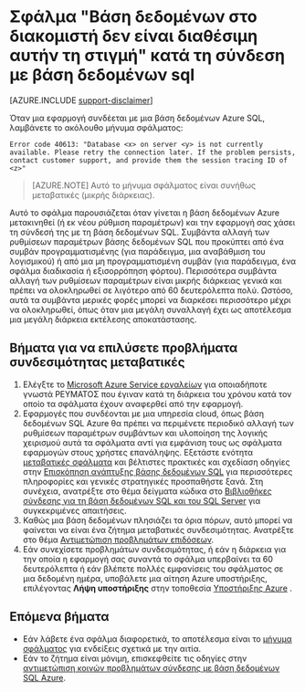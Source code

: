 <properties
    pageTitle="Βάση δεδομένων στο διακομιστή δεν είναι διαθέσιμη προς το παρόν, να συνδεθείτε με βάση δεδομένων SQL | Microsoft Azure"
    description="Αντιμετώπιση προβλημάτων της βάσης δεδομένων στο διακομιστή δεν είναι διαθέσιμη αυτήν τη στιγμή σφάλμα όταν μια εφαρμογή συνδέεται με βάση δεδομένων SQL."
    services="sql-database"
    documentationCenter=""
    authors="dalechen"
    manager="felixwu"
    editor=""
    keywords="βάση δεδομένων στο διακομιστή δεν είναι διαθέσιμη προς το παρόν, να συνδεθείτε με βάση δεδομένων sql"/>

<tags
    ms.service="sql-database"
    ms.workload="data-management"
    ms.tgt_pltfrm="na"
    ms.devlang="na"
    ms.topic="article"
    ms.date="09/21/2016"
    ms.author="daleche"/>

# <a name="error-database-on-server-is-not-currently-available-when-connecting-to-sql-database"></a>Σφάλμα "Βάση δεδομένων στο διακομιστή δεν είναι διαθέσιμη αυτήν τη στιγμή" κατά τη σύνδεση με βάση δεδομένων sql
[AZURE.INCLUDE [support-disclaimer](../../includes/support-disclaimer.md)]

Όταν μια εφαρμογή συνδέεται με μια βάση δεδομένων Azure SQL, λαμβάνετε το ακόλουθο μήνυμα σφάλματος:

```
Error code 40613: "Database <x> on server <y> is not currently available. Please retry the connection later. If the problem persists, contact customer support, and provide them the session tracing ID of <z>"
```

> [AZURE.NOTE] Αυτό το μήνυμα σφάλματος είναι συνήθως μεταβατικές (μικρής διάρκειας).

Αυτό το σφάλμα παρουσιάζεται όταν γίνεται η βάση δεδομένων Azure μετακινηθεί (ή εκ νέου ρύθμιση παραμέτρων) και την εφαρμογή σας χάσει τη σύνδεσή της με τη βάση δεδομένων SQL. Συμβάντα αλλαγή των ρυθμίσεων παραμέτρων βάσης δεδομένων SQL που προκύπτει από ένα συμβάν προγραμματισμένης (για παράδειγμα, μια αναβάθμιση του λογισμικού) ή από μια μη προγραμματισμένη συμβάν (για παράδειγμα, ένα σφάλμα διαδικασία ή εξισορρόπηση φόρτου). Περισσότερα συμβάντα αλλαγή των ρυθμίσεων παραμέτρων είναι μικρής διάρκειας γενικά και πρέπει να ολοκληρωθεί σε λιγότερο από 60 δευτερόλεπτα πολύ. Ωστόσο, αυτά τα συμβάντα μερικές φορές μπορεί να διαρκέσει περισσότερο μέχρι να ολοκληρωθεί, όπως όταν μια μεγάλη συναλλαγή έχει ως αποτέλεσμα μια μεγάλη διάρκεια εκτέλεσης αποκατάστασης.

## <a name="steps-to-resolve-transient-connectivity-issues"></a>Βήματα για να επιλύσετε προβλήματα συνδεσιμότητας μεταβατικές
1.  Ελέγξτε το [Microsoft Azure Service εργαλείων](https://azure.microsoft.com/status) για οποιαδήποτε γνωστά ΡΕΥΜΑΤΟΣ που έγιναν κατά τη διάρκεια του χρόνου κατά τον οποίο τα σφάλματα έχουν αναφερθεί από την εφαρμογή.
2. Εφαρμογές που συνδέονται με μια υπηρεσία cloud, όπως βάση δεδομένων SQL Azure θα πρέπει να περιμένετε περιοδικό αλλαγή των ρυθμίσεων παραμέτρων συμβάντων και υλοποίηση της λογικής χειρισμού αυτά τα σφάλματα αντί για εμφάνιση τους ως σφάλματα εφαρμογών στους χρήστες επανάληψης. Εξετάστε ενότητα [μεταβατικές σφάλματα](sql-database-connectivity-issues.md) και βέλτιστες πρακτικές και σχεδίαση οδηγίες στην [Επισκόπηση ανάπτυξης βάσης δεδομένων SQL](sql-database-develop-overview.md) για περισσότερες πληροφορίες και γενικές στρατηγικές προσπαθήστε ξανά. Στη συνέχεια, ανατρέξτε στο θέμα δείγματα κώδικα στο [Βιβλιοθήκες σύνδεσης για τη βάση δεδομένων SQL και του SQL Server](sql-database-libraries.md) για συγκεκριμένες απαιτήσεις.
3.  Καθώς μια βάση δεδομένων πλησιάζει τα όρια πόρων, αυτό μπορεί να φαίνεται να είναι ένα ζήτημα μεταβατικές συνδεσιμότητας. Ανατρέξτε στο θέμα [Αντιμετώπιση προβλημάτων επιδόσεων](sql-database-troubleshoot-performance.md).
4.  Εάν συνεχίσετε προβλημάτων συνδεσιμότητας, ή εάν η διάρκεια για την οποία η εφαρμογή σας συναντά το σφάλμα υπερβαίνει τα 60 δευτερόλεπτα ή εάν βλέπετε πολλές εμφανίσεις του σφάλματος σε μια δεδομένη ημέρα, υποβάλετε μια αίτηση Azure υποστήριξης, επιλέγοντας **Λήψη υποστήριξης** στην τοποθεσία [Υποστήριξης Azure](https://azure.microsoft.com/support/options) .

## <a name="next-steps"></a>Επόμενα βήματα
- Εάν λάβετε ένα σφάλμα διαφορετικά, το αποτέλεσμα είναι το [μήνυμα σφάλματος](sql-database-develop-error-messages.md) για ενδείξεις σχετικά με την αιτία.
- Εάν το ζήτημα είναι μόνιμη, επισκεφθείτε τις οδηγίες στην [αντιμετώπιση κοινών προβλημάτων σύνδεσης με βάση δεδομένων SQL Azure](sql-database-troubleshoot-common-connection-issues.md).
